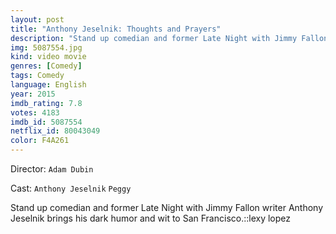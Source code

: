 ```yaml
---
layout: post
title: "Anthony Jeselnik: Thoughts and Prayers"
description: "Stand up comedian and former Late Night with Jimmy Fallon writer Anthony Jeselnik brings his dark humor and wit to San Francisco.::lexy lopez.."
img: 5087554.jpg
kind: video movie
genres: [Comedy]
tags: Comedy 
language: English
year: 2015
imdb_rating: 7.8
votes: 4183
imdb_id: 5087554
netflix_id: 80043049
color: F4A261
---
```

Director: `Adam Dubin`  

Cast: `Anthony Jeselnik` `Peggy` 

Stand up comedian and former Late Night with Jimmy Fallon writer Anthony Jeselnik brings his dark humor and wit to San Francisco.::lexy lopez